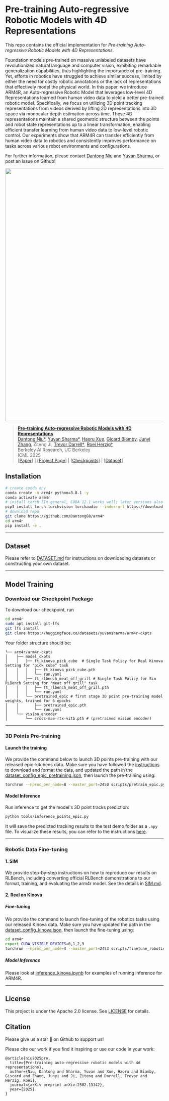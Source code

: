 # Pre-training Auto-regressive Robotic Models with 4D Representations


This repo contains the official implementation for *Pre-training Auto-regressive Robotic Models with 4D Representations*.

Foundation models pre-trained on massive unlabeled datasets have revolutionized natural language and computer vision, exhibiting remarkable generalization capabilities, thus highlighting the importance of pre-training. Yet, efforts in robotics have struggled to achieve similar success, limited by either the need for costly robotic annotations or the lack of representations that effectively model the physical world. In this paper, we introduce ARM4R, an Auto-regressive Robotic Model that leverages low-level 4D Representations learned from human video data to yield a better pre-trained robotic model. Specifically, we focus on utilizing 3D point tracking representations from videos derived by lifting 2D representations into 3D space via monocular depth estimation across time. These 4D representations maintain a shared geometric structure between the points and robot state representations up to a linear transformation, enabling efficient transfer learning from human video data to low-level robotic control. Our experiments show that ARM4R can transfer efficiently from human video data to robotics and consistently improves performance on tasks across various robot environments and configurations.

For further information, please contact [Dantong Niu](https://dantong88.github.io/) and [Yuvan Sharma](yuvan@berkeley.edu), or post an issue on Github!

<p align="center">
  <img src="assets/arm4r.png" width="800">
</p>

> [**Pre-training Auto-regressive Robotic Models with 4D Representations**](https://llarva24.github.io/)            
> [Dantong Niu*](https://dantong88.github.io/), [Yuvan Sharma*](https://scholar.google.com/citations?user=1_IIcds8es4C&hl=en), [Haoru Xue](https://haoruxue.github.io/), [Gicard Biamby](https://scholar.google.com/citations?user=s0Fof5IAAAAJ&hl=en), [Junyi Zhang](https://www.junyi42.com/), Ziteng Ji,
> [Trevor Darrell†](https://people.eecs.berkeley.edu/~trevor/), [Roei Herzig†](https://roeiherz.github.io/)      
> Berkeley AI Research, UC Berkeley    
> ICML 2025  
> [[Paper](https://arxiv.org/abs/2502.13142)] | [[Project Page](https://arm4r.github.io/)] | [[Checkpoints](https://huggingface.co/datasets/yuvansharma/arm4r-ckpts)] | [[Dataset](https://huggingface.co/datasets/yuvansharma/arm4r-data)]

## Installation
```bash
# create conda env
conda create -n arm4r python=3.8.1 -y
conda activate arm4r
# install torch [In general, CUDA 12.1 works well; later versions also work]
pip3 install torch torchvision torchaudio --index-url https://download.pytorch.org/whl/cu121
# download repo 
git clone https://github.com/Dantong88/arm4r
cd arm4r 
pip install -e .
```
***

## Dataset
Please refer to [DATASET.md](DATASET.md) for instructions on downloading datasets or constructing your own dataset.
***


## Model Training 

### Download our Checkpoint Package
To download our checkpoint, run
```bash
cd arm4r
sudo apt install git-lfs
git lfs install
git clone https://huggingface.co/datasets/yuvansharma/arm4r-ckpts
```

Your folder structure should be:
```
└── arm4r/arm4r-ckpts
│    ├── model_ckpts
│    │   ├── ft_kinova_pick_cube  # Single Task Policy for Real Kinova Setting for "pick cube" task
│    │   │   ├── ft_kinova_pick_cube.pth
│    │   │   └── run.yaml
│    │   ├── ft_rlbench_meat_off_grill # Single Task Policy for Sim RLBench Setting for "meat off grill" task
│    │   │   ├── ft_rlbench_meat_off_grill.pth
│    │   │   └── run.yaml
│    │   └── pretrained_epic # first stage 3D point pre-training model weights, trained for 6 epochs
│    │       ├── pretrained_epic.pth
│    │       └── run.yaml
│    └── vision_encoder
│        └── cross-mae-rtx-vitb.pth # (pretrained vision encoder)
```
***

### 3D Points Pre-training
#### Launch the training
We provide the command below to launch 3D points pre-training with our released 
epic-kitchens data. Make sure you have followed the [instructions]((DATASET.md#3d-points-pre-training)) to download and format the data, and updated the path in the [dataset_config_epic_pretraining.json](config/dataset_config_epic_pretraining.json),
then launch the pre-training using:
```bash
torchrun --nproc_per_node=8 --master_port=2450 scripts/pretrain_epic.py --dataset-cfg.dataset-json config/dataset_config_epic_pretraining.json --logging-cfg.output-dir output --logging-cfg.log-name pretrain_epic --optimizer-cfg.warmup-epochs 1.25 --trainer-cfg.epochs 10 --model-cfg.vision-encoder-cfg.vision-encoder arm4r-ckpts/vision_encoder/cross-mae-rtx-vitb.pth --dataset-cfg.num-repeat-traj 1 --model-cfg.policy-cfg.no-prompt-loss --model-cfg.policy-cfg.task 3dpoints --model-cfg.policy-cfg.scratch-llama-config config/model_config/custom_transformer.json --dataset-cfg.non-overlapping 1 --shared-cfg.save-every 1 --dataset-cfg.shuffle-repeat-traj --optimizer-cfg.lr 5e-4 --shared_cfg.batch_size 64 --shared-cfg.num_pred_steps 1 --model-cfg.policy-cfg.proprio-dim 3888 --model-cfg.policy-cfg.action-dim 3889 --shared-cfg.seq_length 16
```
#### Model Inference
Run inference to get the model's 3D point tracks prediction:
```bash
python tools/inference_points_epic.py
```
It will save the predicted tracking results to the test demo folder as a `.npy` file. To visualize these results, you can refer to the instructions [here](https://github.com/yuvansharma/SpaTracker?tab=readme-ov-file#visualization).

***
### Robotic Data Fine-tuning

#### 1. SIM
We provide step-by-step instructions on how to reproduce our results on RLBench, including
converting official RLBench demonstrations to our format, training, and evaluating the arm4r model.
See the details in [SIM.md](SIM.md).

#### 2. Real on Kinova
##### Fine-tuning
We provide the command to launch fine-tuning of the robotics tasks using our released 
Kinova data. Make sure you have updated the path in the [dataset_config_kinova.json](config/dataset_config_kinova.json),
then launch the fine-tuning using:

```bash
cd arm4r
export CUDA_VISIBLE_DEVICES=0,1,2,3
torchrun --nproc_per_node=4 --master_port=2453 scripts/finetune_robotics.py --dataset-cfg.dataset-json config/dataset_config_kinova.json --logging-cfg.output-dir output --logging-cfg.log-name finetune_kinova --optimizer-cfg.warmup-epochs 1.25 --trainer-cfg.epochs 125 --model-cfg.vision-encoder-cfg.vision-encoder arm4r-ckpts/vision_encoder/cross-mae-rtx-vitb.pth --dataset-cfg.num-repeat-traj 1 --model-cfg.policy-cfg.no-prompt-loss --model-cfg.policy-cfg.task robotics --model-cfg.policy-cfg.scratch-llama-config config/model_config/custom_transformer.json --dataset-cfg.non-overlapping 1 --shared-cfg.save-every 5 --dataset-cfg.shuffle-repeat-traj --optimizer-cfg.lr 5e-4 --shared_cfg.batch_size 64 --shared-cfg.seq_length 16 --model-cfg.policy-cfg.pretrained_path arm4r_ckpts/model_ckpts/pretrained_epic.pth
```

##### Model Inference

Please look at [inference_kinova.ipynb](tools/inference_kinova.ipynb) for examples of running inference for ARM4R.

***
## License
This project is under the Apache 2.0 license. See [LICENSE](LICENSE.txt) for details.

## Citation 
Please give us a star 🌟 on Github to support us!

Please cite our work if you find it inspiring or use our code in your work:
```
@article{niu2025pre,
  title={Pre-training auto-regressive robotic models with 4d representations},
  author={Niu, Dantong and Sharma, Yuvan and Xue, Haoru and Biamby, Giscard and Zhang, Junyi and Ji, Ziteng and Darrell, Trevor and Herzig, Roei},
  journal={arXiv preprint arXiv:2502.13142},
  year={2025}
}
```